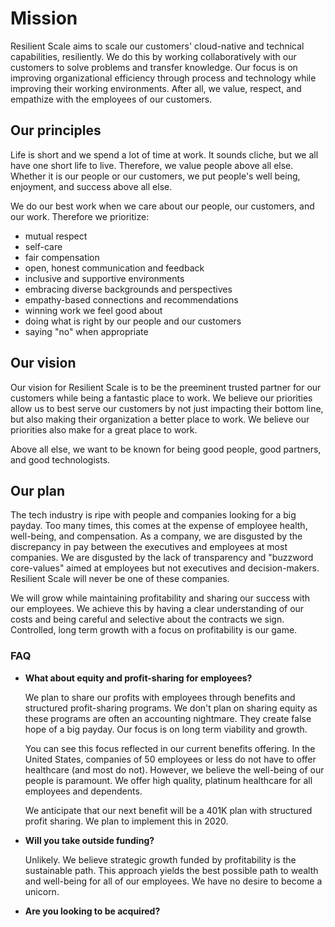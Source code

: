 # Mission

Resilient Scale aims to scale our customers' cloud-native and technical capabilities, resiliently. We do this by working collaboratively with our customers to solve problems and transfer knowledge. Our focus is on improving organizational efficiency through process and technology while improving their working environments. After all, we value, respect, and empathize with the employees of our customers.

## Our principles

Life is short and we spend a lot of time at work. It sounds cliche, but we all have one short life to live. Therefore, we value people above all else. Whether it is our people or our customers, we put people's well being, enjoyment, and success above all else. 

We do our best work when we care about our people, our customers, and our work. Therefore we prioritize:

- mutual respect
- self-care
- fair compensation
- open, honest communication and feedback
- inclusive and supportive environments
- embracing diverse backgrounds and perspectives
- empathy-based connections and recommendations
- winning work we feel good about
- doing what is right by our people and our customers
- saying "no" when appropriate

## Our vision

Our vision for Resilient Scale is to be the preeminent trusted partner for our customers while being a fantastic place to work. We believe our priorities allow us to best serve our customers by not just impacting their bottom line, but also making their organization a better place to work. We believe our priorities also make for a great place to work.

Above all else, we want to be known for being good people, good partners, and good technologists. 

## Our plan

The tech industry is ripe with people and companies looking for a big payday. Too many times, this comes at the expense of employee health, well-being, and compensation. As a company, we are disgusted by the discrepancy in pay between the executives and employees at most companies. We are disgusted by the lack of transparency and "buzzword core-values" aimed at employees but not executives and decision-makers. Resilient Scale will never be one of these companies.

We will grow while maintaining profitability and sharing our success with our employees. We achieve this by having a clear understanding of our costs and being careful and selective about the contracts we sign. Controlled, long term growth with a focus on profitability is our game.

### FAQ

* **What about equity and profit-sharing for employees?** 

	We plan to share our profits with employees through benefits and structured profit-sharing programs. We don't plan on sharing equity as these programs are often an accounting nightmare. They create false hope of a big payday. Our focus is on long term viability and growth.

	You can see this focus reflected in our current benefits offering. In the United States, companies of 50 employees or less do not have to offer healthcare (and most do not). However, we believe the well-being of our people is paramount. We offer high quality, platinum healthcare for all employees and dependents. 

	We anticipate that our next benefit will be a 401K plan with structured profit sharing. We plan to implement this in 2020.

* **Will you take outside funding?** 

	Unlikely. We believe strategic growth funded by profitability is the sustainable path. This approach yields the best possible path to wealth and well-being for all of our employees. We have no desire to become a unicorn.

* **Are you looking to be acquired?** 

 	

